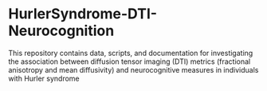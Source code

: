 # HurlerSyndrome-DTI-Neurocognition
This repository contains data, scripts, and documentation for investigating the association between diffusion tensor imaging (DTI) metrics (fractional anisotropy and mean diffusivity) and neurocognitive measures in individuals with Hurler syndrome

